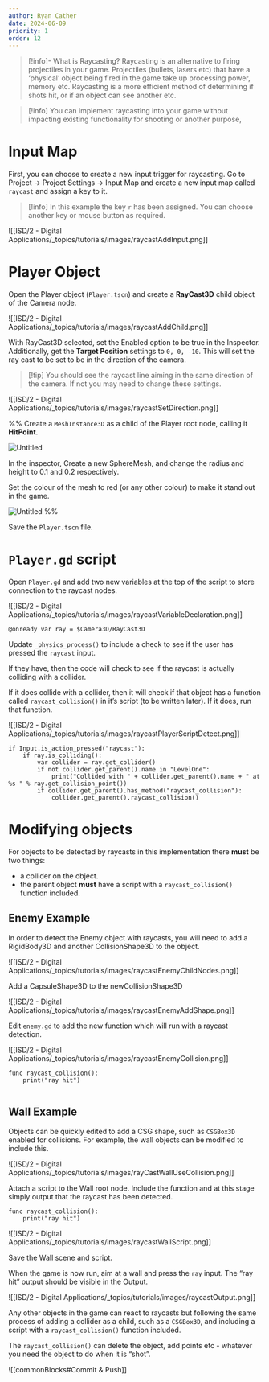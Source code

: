 ```yaml
---
author: Ryan Cather
date: 2024-06-09
priority: 1
order: 12
---
```


> [!info]- What is Raycasting?
> Raycasting is an alternative to firing projectiles in your game. Projectiles (bullets, lasers etc) that have a ‘physical’ object being fired in the game take up processing power, memory etc. Raycasting is a more efficient method of determining if shots hit, or if an object can see another etc.

> [!info] You can implement raycasting into your game without impacting existing functionality for shooting or another purpose,

# Input Map

First, you can choose to create a new input trigger for raycasting. Go to Project → Project Settings → Input Map and create a new input map called `raycast` and assign a key to it.

> [!info] In this example the key `r` has been assigned. You can choose another key or mouse button as required.

![[ISD/2 - Digital Applications/_topics/tutorials/images/raycastAddInput.png]]

# Player Object

Open the Player object (`Player.tscn`) and create a **RayCast3D** child object of the Camera node.

![[ISD/2 - Digital Applications/_topics/tutorials/images/raycastAddChild.png]]

With RayCast3D selected, set the Enabled option to be true in the Inspector. Additionally, get the **Target Position** settings to  `0, 0, -10`. This will set the ray cast to be set to be in the direction of the camera.

> [!tip] You should see the raycast line aiming in the same direction of the camera. If not you may need to change these settings. 

![[ISD/2 - Digital Applications/_topics/tutorials/images/raycastSetDirection.png]]



%%
Create a `MeshInstance3D` as a child of the Player root node, calling it **HitPoint**.

![Untitled](https://s3-us-west-2.amazonaws.com/secure.notion-static.com/992c647d-4209-4e14-a0fb-886959079707/Untitled.png)

In the inspector, Create a new SphereMesh, and change the radius and height to 0.1 and 0.2 respectively.

Set the colour of the mesh to red (or any other colour) to make it stand out in the game.

![Untitled](https://s3-us-west-2.amazonaws.com/secure.notion-static.com/ac54a204-fca1-484d-a9b4-daebd1778d71/Untitled.png)
%%

Save the `Player.tscn` file.

# `Player.gd` script

Open `Player.gd` and add two new variables at the top of the script to store connection to the raycast nodes.

![[ISD/2 - Digital Applications/_topics/tutorials/images/raycastVariableDeclaration.png]]

```gdscript
@onready var ray = $Camera3D/RayCast3D
```

Update `_physics_process()` to include a check to see if the user has pressed the `raycast` input.

If they have, then the code will check to see if the raycast is actually colliding with a collider.

If it does collide with a collider, then it will check if that object has a function called `raycast_collision()` in it’s script (to be written later). If it does, run that function.

![[ISD/2 - Digital Applications/_topics/tutorials/images/raycastPlayerScriptDetect.png]]

```gdscript
if Input.is_action_pressed("raycast"):
	if ray.is_colliding():
		var collider = ray.get_collider()
		if not collider.get_parent().name in "LevelOne":
			print("Collided with " + collider.get_parent().name + " at %s " % ray.get_collision_point())
		if collider.get_parent().has_method("raycast_collision"):
			collider.get_parent().raycast_collision()
```


# Modifying objects

For objects to be detected by raycasts in this implementation there **must** be two things:

- a collider on the object.
- the parent object **must** have a script with a `raycast_collision()` function included.

## Enemy Example

In order to detect the Enemy object with raycasts, you will need to add a RigidBody3D and another CollisionShape3D to the object.

![[ISD/2 - Digital Applications/_topics/tutorials/images/raycastEnemyChildNodes.png]]

Add a CapsuleShape3D to the newCollisionShape3D

![[ISD/2 - Digital Applications/_topics/tutorials/images/raycastEnemyAddShape.png]]

Edit `enemy.gd` to add the new function which will run with a raycast detection.

![[ISD/2 - Digital Applications/_topics/tutorials/images/raycastEnemyCollision.png]]

```gdscript
func raycast_collision():
	print("ray hit")
	
```



## Wall Example

Objects can be quickly edited to add a CSG shape, such as `CSGBox3D` enabled for collisions. For example, the wall objects can be modified to include this.

![[ISD/2 - Digital Applications/_topics/tutorials/images/rayCastWallUseCollision.png]]

Attach a script to the Wall root node. Include the function and at this stage simply output that the raycast has been detected.

```gdscript
func raycast_collision():
	print("ray hit")
```

![[ISD/2 - Digital Applications/_topics/tutorials/images/raycastWallScript.png]]

Save the Wall scene and script.

When the game is now run, aim at a wall and press the `ray` input. The “ray hit” output should be visible in the Output.

![[ISD/2 - Digital Applications/_topics/tutorials/images/raycastOutput.png]]

Any other objects in the game can react to raycasts but following the same process of adding a collider as a child, such as a `CSGBox3D`, and including a script with a `raycast_collision()` function included.

The `raycast_collision()` can delete the object, add points etc - whatever you need the object to do when it is “shot”.

![[commonBlocks#Commit & Push]]